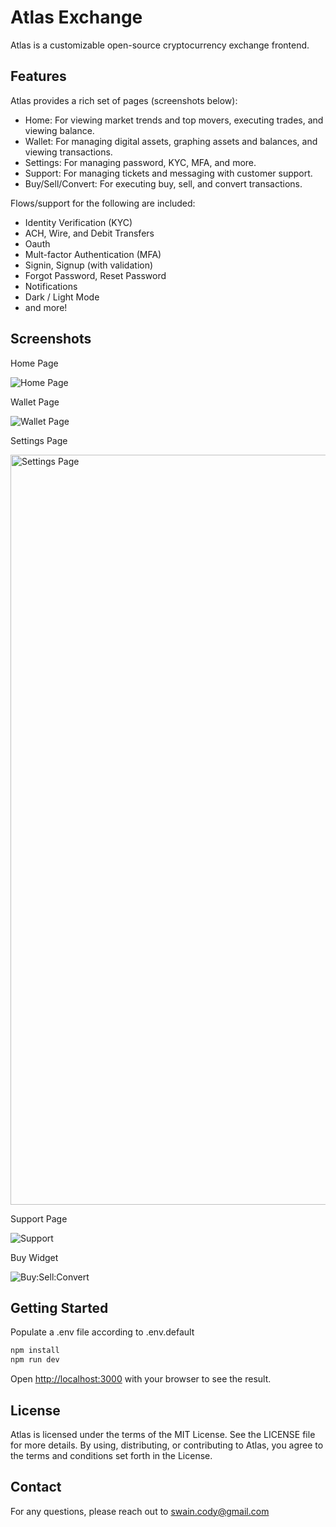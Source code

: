 # Atlas Exchange

Atlas is a customizable open-source cryptocurrency exchange frontend. 

## Features

Atlas provides a rich set of pages (screenshots below):

- Home: For viewing market trends and top movers, executing trades, and viewing balance.
- Wallet: For managing digital assets, graphing assets and balances, and viewing transactions.
- Settings: For managing password, KYC, MFA, and more.
- Support: For managing tickets and messaging with customer support.
- Buy/Sell/Convert: For executing buy, sell, and convert transactions.

Flows/support for the following are included:

- Identity Verification (KYC)
- ACH, Wire, and Debit Transfers
- Oauth
- Mult-factor Authentication (MFA)
- Signin, Signup (with validation)
- Forgot Password, Reset Password
- Notifications
- Dark / Light Mode
- and more!

## Screenshots

Home Page

![Home Page](https://github.com/Alder-Labs/atlas/assets/10263842/2904e9ad-96bc-45a0-9172-3522e9d1acdd)

Wallet Page

![Wallet Page](https://github.com/Alder-Labs/atlas/assets/10263842/8526040d-bacf-4f36-8705-69fb0bb2002d)

Settings Page

<img width="1200" alt="Settings Page" src="https://github.com/Alder-Labs/atlas/assets/10263842/11aaffc7-b27f-46a2-8845-e3922618af59">

Support Page

![Support](https://github.com/Alder-Labs/atlas/assets/10263842/460d5f3a-3ffe-4f47-b808-97bf630a50ba)

Buy Widget

![Buy:Sell:Convert](https://github.com/Alder-Labs/atlas/assets/10263842/73f7e326-0ee7-4b8f-9e9e-540ec00ab908)

## Getting Started

Populate a .env file according to .env.default

```bash
npm install 
npm run dev
```

Open [http://localhost:3000](http://localhost:3000) with your browser to see the result.

## License

Atlas is licensed under the terms of the MIT License. See the LICENSE file for more details. By using, distributing, or contributing to Atlas, you agree to the terms and conditions set forth in the License.

## Contact

For any questions, please reach out to <swain.cody@gmail.com>
